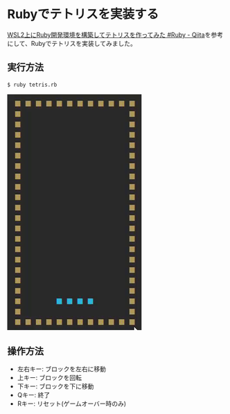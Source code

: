 # Rubyでテトリスを実装する

[WSL2上にRuby開発環境を構築してテトリスを作ってみた #Ruby - Qiita](https://qiita.com/flee_rife/items/c4bc3ff007a9af4f2625)を参考にして、Rubyでテトリスを実装してみました。

## 実行方法

```bash
$ ruby tetris.rb
```

![screenshot](./screenshot.gif)

## 操作方法

- 左右キー: ブロックを左右に移動
- 上キー: ブロックを回転
- 下キー: ブロックを下に移動
- Qキー: 終了
- Rキー: リセット(ゲームオーバー時のみ)
